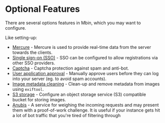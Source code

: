 # Optional Features

There are several options features in Mbin, which you may want to configure.

Like setting-up:

- [Mercure](01-mercure.md) - Mercure is used to provide real-time data from the server towards the clients.
- [Single sign-on (SSO)](02-sso.md) - SSO can be configured to allow registrations via other SSO providers.
- [Captcha](03-captcha.md) - Captcha protection against spam and anti-bot.
- [User application approval](04-user_application.md) - Manually approve users before they can log into your server (eg. to avoid spam accounts).
- [Image metadata cleaning](05-image_metadata_cleaning.md) - Clean-up and remove metadata from images using `exiftool`.
- [S3 storage](06-s3_storage.md) - Configure an object storage service (S3) compatible bucket for storing images.
- [Anubis](07-anubis.md) - A service for weighing the incoming requests and may present them with a proof-of-work challenge. It is useful if your instance gets hit a lot of bot traffic that you're tired of filtering through
